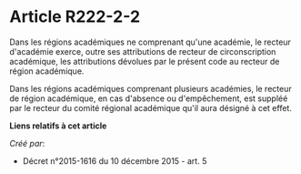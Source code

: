 # Article R222-2-2

Dans les régions académiques ne comprenant qu'une académie, le recteur d'académie exerce, outre ses attributions de recteur
de circonscription académique, les attributions dévolues par le présent code au recteur de région académique. 

Dans les régions académiques comprenant plusieurs académies, le recteur de région académique, en cas d'absence ou
d'empêchement, est suppléé par le recteur du comité régional académique qu'il aura désigné à cet effet.

**Liens relatifs à cet article**

_Créé par_:

  - Décret n°2015-1616 du 10 décembre 2015 - art. 5

